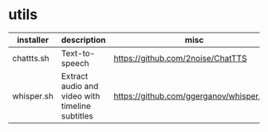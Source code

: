 # utils


installer | description  | misc
--- | --- | ---
chattts.sh | Text-to-speech | https://github.com/2noise/ChatTTS
whisper.sh | Extract audio and video with timeline subtitles | https://github.com/ggerganov/whisper.cpp

